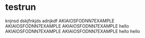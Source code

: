 # testrun
knjnsd
dskjfnkjds
adnjkdf
AKIAIOSFODNN7EXAMPLE
AKIAIOSFODNN7EXAMPLE
AKIAIOSFODNN7EXAMPLE
hello
AKIAIOSFODNN7EXAMPLE
AKIAIOSFODNN7EXAMPLE
hello
hello

